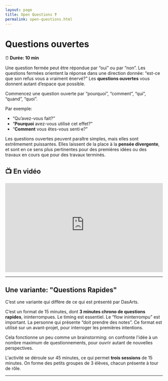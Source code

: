 ```yaml
---
layout: page
title: Open Questions ❓
permalink: open-questions.html
---
```


# Questions ouvertes

⏰ **Durée: 10 min**

Une question fermée peut être répondue par “oui” ou par “non”. Les questions fermées orientent la réponse dans une direction donnée: “est-ce que son refus vous a vraiment énervé?” Les **questions ouvertes** vous donnent autant d’espace que possible. 

Commencez une question ouverte par “pourquoi”, “comment”, “qui”, “quand”, “quoi”.

Par exemple: 

- “Qu’avez-vous fait?”
- “**Pourquoi** avez-vous utilisé cet effet?”
- “**Comment** vous êtes-vous senti·e?” 

Les questions ouvertes peuvent paraître simples, mais elles sont extrêmement puissantes. Elles laissent de la place à la **pensée divergente**, et sont en ce sens plus pertinentes pour des premières idées ou des travaux en cours que pour des travaux terminés.

## 📺 En vidéo

<iframe width="100%" style="aspect-ratio: 16 / 9;" src="https://www.youtube-nocookie.com/embed/Kh6zKi_vRt8" title="YouTube video player" frameborder="0" allow="accelerometer; autoplay; clipboard-write; encrypted-media; gyroscope; picture-in-picture" allowfullscreen></iframe>

---

## Une variante: "Questions Rapides"

C’est une variante qui diffère de ce qui est présenté par DasArts.

C’est un format de 15 minutes, dont **3 minutes chrono de questions rapides**, ininterrompues. Le timing est essentiel. Le “flow ininterrompu” est important. La personne qui présente “doit prendre des notes”. Ce format est utilisé sur un avant-projet, pour interroger les premières intentions. 

Cela fonctionne un peu comme un brainstorming: on confronte l'idée à un nombre maximum de questionnements, pour ouvrir autant de nouvelles perspectives.

L'activité se déroule sur 45 minutes, ce qui permet **trois sessions** de 15 minutes. On forme des petits groupes de 3 élèves, chacun présente à tour de rôle.

---